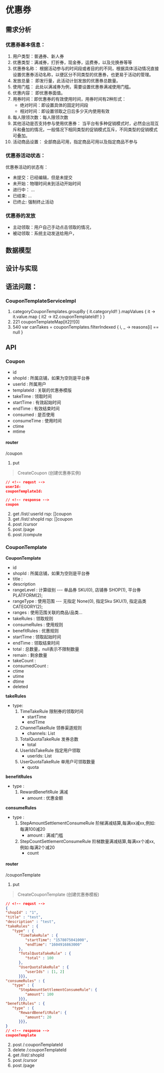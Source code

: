 # 优惠券

## 需求分析
### 优惠券基本信息：
1. 用户类型：普通券、新人券
2. 优惠类型：满减券，打折券，现金券，运费券，以及兑换券等等
3. 优惠券名称： 根据活动参与的时间段或者目的的不同，根据具体活动情况直接设置优惠券活动名称，以便区分不同类型的优惠券，也更易于活动的管理。
4. 发放总量： 即发行量，此活动计划发放的优惠券总数量。
5. 使用门槛： 此处以满减券为例，需要设置优惠券满减使用门槛。
6. 优惠内容： 即优惠券面值。
7. 用券时间：即优惠券的有效使用时间，用券时间有2种形式：
   * 绝对时间：即设置具体的固定时间段
   * 相对时间：即设置领取之日后多少天内使用有效
8. 每人限领次数：每人限领次数
9. 其他活动是否支持参与使用优惠券： 当平台有多种促销模式时，必然会出现互斥和叠加的情况，一般情况下相同类型的促销模式互斥，不同类型的促销模式可叠加。
10. 活动商品设置： 全部商品可用，指定商品可用以及指定商品不参与

### 优惠券活动状态：
优惠券活动的状态有：
* 未提交：已经编辑，但是未提交
* 未开始：物理时间未到活动开始时间
* 进行中： ...
* 已结束: ...
* 已终止: 强制终止活动

### 优惠券的发放
* 主动领取：用户自己手动点击领取的情况，
* 被动领取：系统主动发送给用户，

## 数据模型

## 设计与实现


## 语法问题：
### CouponTemplateServiceImpl
1. categoryCouponTemplates.groupBy { it.categoryId!! }.mapValues { it -> it.value.map { it2 -> it2.couponTemplateId!! } }
2. 221 couponTemplateMap[it2]!![0]
3. 540  var canTakes = couponTemplates.filterIndexed { i, _ -> reasons[i] == null }


## API
### Coupon
* id
* shopId : 所属店铺，如果为空则是平台券
* userId : 所属用户
* templateId : 关联的优惠券模版
* takeTime : 领取时间
* startTime : 有效起始时间
* endTime : 有效结束时间
* consumed : 是否使用
* consumeTime : 使用时间
* ctime
* mtime

#### router
/coupon
1. put 
> CreateCoupon (创建优惠券实例)
```json
// <!-- requst -->
userId: 
couponTemplateId: 

// <!-- response -->
coupon
```

2. get /list/:userId
rsp: []coupon
3. get /list/:shopId
rsp: []coupon
4. post /cursor
5. post /page
6. post /compute

### CouponTemplate
**CouponTemplate**
* id
* shopId : 所属店铺，如果为空则是平台券
* title : 
* description
* rangeLevel : 计算级别 --- 单品券 SKU(0), 店铺券 SHOP(1), 平台券 PLATFORM(2);
* rangeType : 使用范围 --- 无指定 None(0), 指定Sku SKU(1), 指定品类 CATEGORY(2);
* ranges : 使用范围关联的商品/品类... 
* takeRules : 领取规则
* consumeRules : 使用规则
* benefitRules : 优惠规则
* startTime : 领取起始时间
* endTime : 领取结束时间
* total : 总数量，null表示不限制数量 
* remain : 剩余数量
* takeCount : 
* consumedCount : 
* ctime
* utime
* dtime
* deleted

**takeRules**
* type:
  1. TimeTakeRule  限制券的领取时间
     * startTime
     * endTime 
  2. ChannelTakeRule  领券渠道规则
     * channels: List<String>
  3. TotalQuotaTakeRule  发券总数
     * total
  4. UserIdsTakeRule  指定用户领取
     * userIds: List<Long>
  5. UserQuotaTakeRule  单用户可领取数量
     * quota

**benefitRules**
* type : 
  1. RewardBenefitRule 满减
     * amount : 优惠金额

**consumeRules**
* type : 
  1. StepAmountSettlementConsumeRule 阶梯满减结算,每满xx减xx,例如:每满100减20
     * amount : 满减门槛
  2. StepCountSettlementConsumeRule 阶梯数量满减结算,每满xx个减xx,例如:每满2个减20
     * count

  
#### router
/couponTemplate
1. put 
> CreateCouponTemplate (创建优惠券模板)
```json
// <!-- requst -->
{ 
"shopId" : "1",
"title" : "test",
"description" : "test",
"takeRules" : {
   "type" : {
      "TimeTakeRule" : {
         "startTime": "1578075041000",
         "endTime": "1604916863000"
      },
      "TotalQuotaTakeRule" : {
         "total" : 100
      },
      "UserQuotaTakeRule" : {
         "userIds" : [1, 2]
      }}},
"consumeRules" : {
   "type" : {
      "StepAmountSettlementConsumeRule": {
         "amount": 100
      }}},
"benefitRules" : {
   "type" : {
      "RewardBenefitRule": {
         "amount": 20
      }}},
}
// <!-- response -->
couponTemplate
```
2. post /:couponTemplateId
3. delete /:couponTemplateId
4. get /list/:shopId
5. post /cursor
6. post /page

```json

```